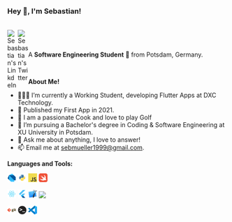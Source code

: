 <h3 title="hehehe"> Hey 👋, I'm Sebastian!</h3>

<br />

<a href="https://www.linkedin.com/in/sebastian-mueller-799680210/">
  <img align="left" alt="Sebastian's LinkdeIn" width="24px" src="https://cdn.jsdelivr.net/npm/simple-icons@v3/icons/linkedin.svg" />
</a>
<a href="https://twitter.com/sheesh_mll">
  <img align="left" alt="Sebastian's Twitter" width="24px" src="https://cdn.jsdelivr.net/npm/simple-icons@v3/icons/twitter.svg" />
</a>

<br />
<br />

A **Software Engineering Student** 🚀 from Potsdam, Germany.

<br />

**About Me!**

- 👨🏽‍💻 I’m currently a Working Student, developing Flutter Apps at DXC Technology.
- 🌱 Published my First App in 2021. 
- 🤔 I am a passionate Cook and love to play Golf
- 💼 I’m pursuing a Bachelor's degree in Coding & Software Engineering at XU University in Potsdam.
- 💬 Ask me about anything, I love to answer!
- 📫 Email me at [sebmueller1999@gmail.com](mailto:sebmueller1999@gmail.com).



**Languages and Tools:**  


<code><img height="20" src="https://raw.githubusercontent.com/github/explore/80688e429a7d4ef2fca1e82350fe8e3517d3494d/topics/dart/dart.png"></code>
<code><img height="20" src="https://raw.githubusercontent.com/github/explore/80688e429a7d4ef2fca1e82350fe8e3517d3494d/topics/python/python.png"></code>
<code><img height="20" src="https://raw.githubusercontent.com/github/explore/80688e429a7d4ef2fca1e82350fe8e3517d3494d/topics/javascript/javascript.png"></code>
<code><img height="20" src="https://raw.githubusercontent.com/github/explore/80688e429a7d4ef2fca1e82350fe8e3517d3494d/topics/swift/swift.png"></code>


<code><img height="20" src="https://raw.githubusercontent.com/github/explore/80688e429a7d4ef2fca1e82350fe8e3517d3494d/topics/react/react.png"></code>
<code><img height="20" src="https://raw.githubusercontent.com/github/explore/80688e429a7d4ef2fca1e82350fe8e3517d3494d/topics/flutter/flutter.png"></code>
<code><img height="20" src="https://raw.githubusercontent.com/github/explore/80688e429a7d4ef2fca1e82350fe8e3517d3494d/topics/xcode/xcode.png"></code>
<code><img height="20" src="https://raw.githubusercontent.com/github/explore/80688e429a7d4ef2fca1e82350fe8e3517d3494d/topics/android/android"></code>


<code><img height="20" src="https://raw.githubusercontent.com/github/explore/80688e429a7d4ef2fca1e82350fe8e3517d3494d/topics/git/git.png"></code>
<code><img height="20" src="https://raw.githubusercontent.com/github/explore/80688e429a7d4ef2fca1e82350fe8e3517d3494d/topics/terminal/terminal.png"></code>
<code><img height="20" src="https://raw.githubusercontent.com/github/explore/80688e429a7d4ef2fca1e82350fe8e3517d3494d/topics/visual-studio-code/visual-studio-code.png"></code>
